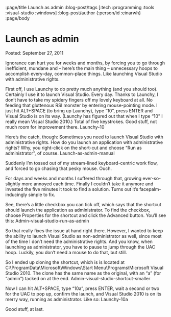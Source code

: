:page/title Launch as admin
:blog-post/tags [:tech :programming :tools :visual-studio :windows]
:blog-post/author {:person/id :einarwh}
:page/body

# Launch as admin

Posted: September 27, 2011

Ignorance can hurt you for weeks and months, by forcing you to go through inefficient, mundane and – here’s the main thing – unnecessary hoops to accomplish every-day, common-place things. Like launching Visual Studio with administrative rights.

First off, I use Launchy to do pretty much anything (and you should too). Certainly I use it to launch Visual Studio. Every day. Thanks to Launchy, I don’t have to take my spidery fingers off my lovely keyboard at all. No feeding that gluttenous RSI monster by entering mouse-pointing mode. I just hit ALT+SPACE (to bring up Launchy), type “10”, press ENTER and Visual Studio is on its way. (Launchy has figured out that when I type “10” I really mean Visual Studio 2010.) Total of five keystrokes. Good stuff, not much room for improvement there.
Launchy-10

Here’s the catch, though: Sometimes you need to launch Visual Studio with administrative rights. How do you launch an application with administrative rights? Why, you right-click on the short-cut and choose “Run as administrator”, of course.
Launch-as-admin-manual

Suddenly I’m tossed out of my stream-lined keyboard-centric work flow, and forced to go chasing that pesky mouse. Ouch.

For days and weeks and months I suffered through that, growing ever-so-slightly more annoyed each time. Finally I couldn’t take it anymore and invested the five minutes it took to find a solution. Turns out it’s facepalm-inducingly simple to fix.

See, there’s a little checkbox you can tick off, which says that the shortcut should launch the application as administrator. To find the checkbox, choose Properties for the shortcut and click the Advanced button. You’ll see this:
Admin-visual-studio-run-as-admin

So that really fixes the issue at hand right there. However, I wanted to keep the ability to launch Visual Studio as non-administrator as well, since most of the time I don’t need the administrative rights. And you know, when launching as administrator, you have to pause to jump through the UAC hoop. Luckily, you don’t need a mouse to do that, but still.

So I ended up cloning the shortcut, which is is located at C:\ProgramData\Microsoft\Windows\Start Menu\Programs\Microsoft Visual Studio 2010. The clone has the same name as the original, with an “a” (for “admin”) tacked on at the end.
Admin-visual-studio-shortcut-smaller

Now I can hit ALT+SPACE, type “10a”, press ENTER, wait a second or two for the UAC to pop up, confirm the launch, and Visual Studio 2010 is on its merry way, running as administrator. Like so:
Launchy-10a

Good stuff, at last.